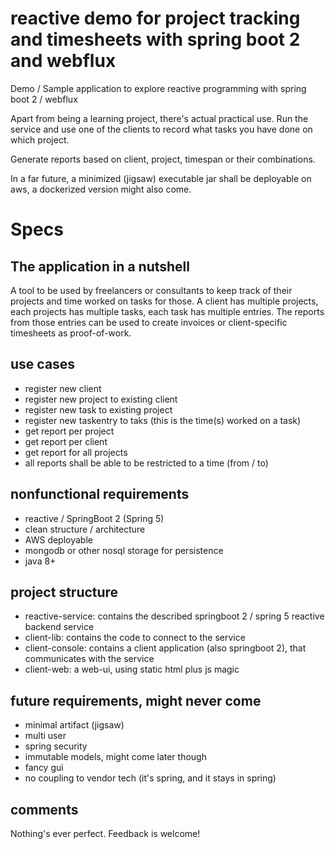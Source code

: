 # reactive demo for project tracking and timesheets with spring boot 2 and webflux 
Demo / Sample application to explore reactive programming with spring boot 2 / webflux

Apart from being a learning project, there's actual practical use. Run the service and
use one of the clients to record what tasks you have done on which project.

Generate reports based on client, project, timespan or their combinations.

In a far future, a minimized (jigsaw) executable jar shall be deployable on aws, a dockerized version might also come.

# Specs
## The application in a nutshell
A tool to be used by freelancers or consultants to keep track of their projects and time worked on tasks for those. A client has multiple projects, each projects has multiple tasks, each task has multiple entries. The reports from those entries can be used to create invoices or client-specific timesheets as proof-of-work. 

## use cases
- register new client
- register new project to existing client
- register new task to existing project
- register new taskentry to taks (this is the time(s) worked on a task)
- get report per project
- get report per client
- get report for all projects
- all reports shall be able to be restricted to a time (from / to) 

## nonfunctional requirements
- reactive / SpringBoot 2 (Spring 5)
- clean structure / architecture
- AWS deployable
- mongodb or other nosql storage for persistence
- java 8+

## project structure
- reactive-service: contains the described springboot 2 / spring 5 reactive backend service
- client-lib: contains the code to connect to the service
- client-console: contains a client application (also springboot 2), that communicates with the service
- client-web: a web-ui, using static html plus js magic

## future requirements, might never come
- minimal artifact (jigsaw)
- multi user 
- spring security
- immutable models, might come later though
- fancy gui
- no coupling to vendor tech (it's spring, and it stays in spring)

## comments 
Nothing's ever perfect. Feedback is welcome! 
